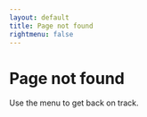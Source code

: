 ```yaml
---
layout: default
title: Page not found
rightmenu: false
---
```


# Page not found
Use the menu to get back on track.